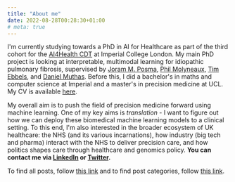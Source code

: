 ```yaml
---
title: "About me"
date: 2022-08-28T00:28:30+01:00
# meta: true
---
```


I'm currently studying towards a PhD in AI for Healthcare as part of the third cohort for the [AI4Health CDT](https://ai4health.io/) at Imperial College London. My main PhD project is looking at interpretable, multimodal learning for idiopathic pulmonary fibrosis, supervised by [Joram M. Posma](https://www.imperial.ac.uk/people/j.posma11), [Phil Molyneaux](https://www.imperial.ac.uk/people/p.molyneaux), [Tim Ebbels](https://www.imperial.ac.uk/people/t.ebbels), and [Daniel Muthas](https://se.linkedin.com/in/muthas). Before this, I did a bachelor's in maths and computer science at Imperial and a master's in precision medicine at UCL. My CV is available [here](../data/CV_080123.pdf).

My overall aim is to push the field of precision medicine forward using machine learning. One of my key aims is *translation* - I want to figure out how we can deploy these biomedical machine learning models to a clinical setting. To this end, I'm also interested in the broader ecosystem of UK healthcare: the NHS (and its various incarnations), how industry (big tech and pharma) interact with the NHS to deliver precision care, and how politics shapes care through healthcare and genomics policy. **You can contact me via [LinkedIn](https://uk.linkedin.com/in/avish-vijayaraghavan) or [Twitter](https://twitter.com/avishvj).**

To find all posts, follow [this link](https://avishvj.github.io/posts) and to find post categories, follow [this link](https://avishvj.github.io/categories).